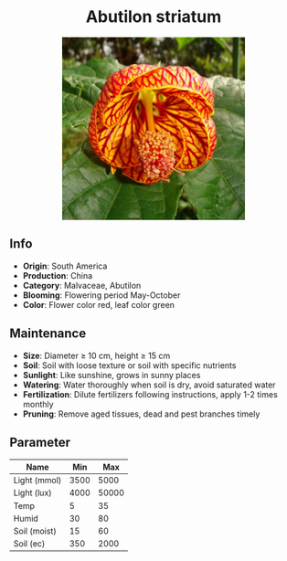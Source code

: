 <h1 align='center'>Abutilon striatum</h1>
<p align="center">
    <img 
        align='center'
        width='320'
        src="../images/abutilon striatum.png" 
        alt='Abutilon striatum' />
</p>

## Info

 - **Origin**: South America
 - **Production**: China
 - **Category**: Malvaceae, Abutilon
 - **Blooming**: Flowering period May-October
 - **Color**: Flower color red, leaf color green

## Maintenance

 - **Size**: Diameter ≥ 10 cm, height ≥ 15 cm
 - **Soil**: Soil with loose texture or soil with specific nutrients
 - **Sunlight**: Like sunshine, grows in sunny places
 - **Watering**: Water thoroughly when soil is dry, avoid saturated water
 - **Fertilization**: Dilute fertilizers following instructions, apply 1-2 times monthly
 - **Pruning**: Remove aged tissues, dead and pest branches timely

## Parameter

| Name         | Min  | Max   |
|--------------|------|-------|
| Light (mmol) | 3500 | 5000  |
| Light (lux)  | 4000 | 50000 |
| Temp         | 5    | 35    |
| Humid        | 30   | 80    |
| Soil (moist) | 15   | 60    |
| Soil (ec)    | 350  | 2000  |